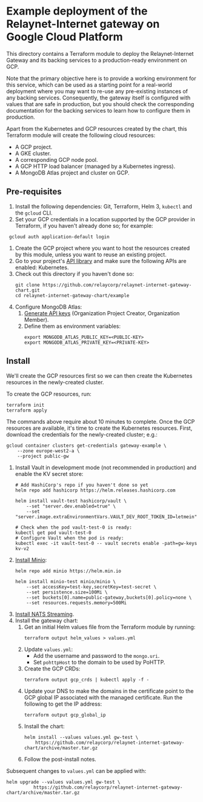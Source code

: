 # Example deployment of the Relaynet-Internet gateway on Google Cloud Platform

This directory contains a Terraform module to deploy the Relaynet-Internet Gateway and its backing services to a production-ready environment on GCP.

Note that the primary objective here is to provide a working environment for this service, which can be used as a starting point for a real-world deployment where you may want to re-use any pre-existing instances of any backing services. Consequently, the gateway itself is configured with values that are safe in production, but you should check the corresponding documentation for the backing services to learn how to configure them in production.

Apart from the Kubernetes and GCP resources created by the chart, this Terraform module will create the following cloud resources:

- A GCP project.
- A GKE cluster.
- A corresponding GCP node pool.
- A GCP HTTP load balancer (managed by a Kubernetes ingress).
- A MongoDB Atlas project and cluster on GCP.

## Pre-requisites

1. Install the following dependencies: Git, Terraform, Helm 3, `kubectl` and the `gcloud` CLI.
1. Set your GCP credentials in a location supported by the GCP provider in Terraform, if you haven't already done so; for example:
  ```
   gcloud auth application-default login
  ```
1. Create the GCP project where you want to host the resources created by this module, unless you want to reuse an existing project.
1. Go to your project's [API library](https://console.cloud.google.com/apis/library/container.googleapis.com) and make sure the following APIs are enabled: Kubernetes.
1. Check out this directory if you haven't done so:
   ```
   git clone https://github.com/relaycorp/relaynet-internet-gateway-chart.git
   cd relaynet-internet-gateway-chart/example
   ```
1. Configure MongoDB Atlas:
   1. [Generate API keys](https://docs.atlas.mongodb.com/tutorial/manage-programmatic-access/index.html) (Organization Project Creator, Organization Member).
   1. Define them as environment variables:
      ```shell script
      export MONGODB_ATLAS_PUBLIC_KEY=<PUBLIC-KEY>
      export MONGODB_ATLAS_PRIVATE_KEY=<PRIVATE-KEY>
      ```

## Install

We'll create the GCP resources first so we can then create the Kubernetes resources in the newly-created cluster.

To create the GCP resources, run:

```
terraform init
terraform apply
```

The commands above require about 10 minutes to complete. Once the GCP resources are available, it's time to create the Kubernetes resources. First, download the credentials for the newly-created cluster; e.g.:

```
gcloud container clusters get-credentials gateway-example \
    --zone europe-west2-a \
    --project public-gw
```

1. Install Vault in development mode (not recommended in production) and enable the KV secret store:
   ```
   # Add HashiCorp's repo if you haven't done so yet
   helm repo add hashicorp https://helm.releases.hashicorp.com
   
   helm install vault-test hashicorp/vault \
       --set "server.dev.enabled=true" \
       --set "server.image.extraEnvironmentVars.VAULT_DEV_ROOT_TOKEN_ID=letmein"
   
   # Check when the pod vault-test-0 is ready:
   kubectl get pod vault-test-0
   # Configure Vault when the pod is ready:
   kubectl exec -it vault-test-0 -- vault secrets enable -path=gw-keys kv-v2
   ```
1. [Install Minio](https://github.com/minio/charts):
   ```
   helm repo add minio https://helm.min.io
   
   helm install minio-test minio/minio \
       --set accessKey=test-key,secretKey=test-secret \
       --set persistence.size=100Mi \
       --set buckets[0].name=public-gateway,buckets[0].policy=none \
       --set resources.requests.memory=500Mi
   ```
1. [Install NATS Streaming](https://github.com/nats-io/nats-streaming-operator).
1. Install the gateway chart:
   1. Get an initial Helm values file from the Terraform module by running:
      ```
      terraform output helm_values > values.yml
      ```
   1. Update `values.yml`:
      - Add the username and password to the `mongo.uri`.
      - Set `pohttpHost` to the domain to be used by PoHTTP.
   1. Create the GCP CRDs:
      ```
      terraform output gcp_crds | kubectl apply -f -
      ```
   1. Update your DNS to make the domains in the certificate point to the GCP global IP associated with the managed certificate. Run the following to get the IP address:
      ```
      terraform output gcp_global_ip
      ```
   1. Install the chart:
      ```
      helm install --values values.yml gw-test \
          https://github.com/relaycorp/relaynet-internet-gateway-chart/archive/master.tar.gz
      ```
   1. Follow the post-install notes.

Subsequent changes to `values.yml` can be applied with:

```
helm upgrade --values values.yml gw-test \
          https://github.com/relaycorp/relaynet-internet-gateway-chart/archive/master.tar.gz
```
